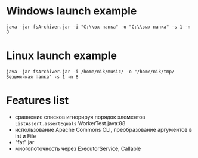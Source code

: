 Windows launch example
======================
`java -jar fsArchiver.jar -i "C:\\вх папка" -o "C:\\вых папка" -s 1 -n 8`

Linux launch example
====================
`java -jar fsArchiver.jar -i /home/nik/music/ -o "/home/nik/tmp/Безымянная папка" -s 1 -n 8`

Features list
=============
* сравнение списков игнорируя порядок элементов `ListAssert.assertEquals` WorkerTest.java:88
* использование Apache Commons CLI, преобразование аргументов в int и File
* "fat" jar
* многопоточность через ExecutorService, Callable<Void>